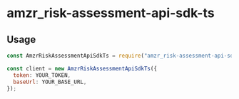 # amzr_risk-assessment-api-sdk-ts

## Usage

```js
const AmzrRiskAssessmentApiSdkTs = require("amzr_risk-assessment-api-sdk-ts");

const client = new AmzrRiskAssessmentApiSdkTs({
  token: YOUR_TOKEN,
  baseUrl: YOUR_BASE_URL,
});
```

